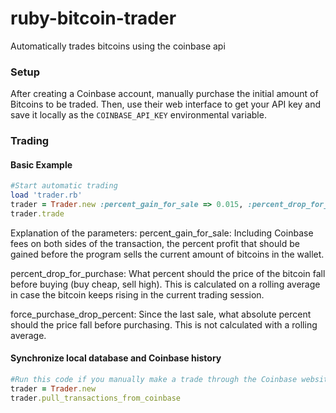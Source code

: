 ruby-bitcoin-trader
===================

Automatically trades bitcoins using the coinbase api

### Setup

After creating a Coinbase account, manually purchase the initial amount of Bitcoins to be traded.  Then, use their web interface to get your API key and save it locally as the `COINBASE_API_KEY` environmental variable.

### Trading
#### Basic Example
```ruby
#Start automatic trading
load 'trader.rb'
trader = Trader.new :percent_gain_for_sale => 0.015, :percent_drop_for_purchase => 0.02, :force_purchase_drop_percent => 0.03
trader.trade
```
Explanation of the parameters:
percent_gain_for_sale: Including Coinbase fees on both sides of the transaction, the percent profit that should be gained before the program sells the current amount of bitcoins in the wallet.

percent_drop_for_purchase: What percent should the price of the bitcoin fall before buying (buy cheap, sell high).  This is calculated on a rolling average in case the bitcoin keeps rising in the current trading session.

force_purchase_drop_percent: Since the last sale, what absolute percent should the price fall before purchasing.  This is not calculated with a rolling average.

#### Synchronize local database and Coinbase history
```ruby
#Run this code if you manually make a trade through the Coinbase website to update your local database
trader = Trader.new
trader.pull_transactions_from_coinbase
```
